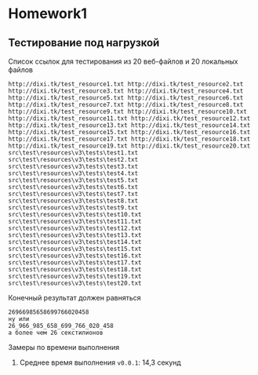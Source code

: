 # Homework1

## Тестирование под нагрузкой

Список ссылок для тестирования из 20 веб-файлов и 20 локальных файлов 

    http://dixi.tk/test_resource1.txt http://dixi.tk/test_resource2.txt http://dixi.tk/test_resource3.txt http://dixi.tk/test_resource4.txt http://dixi.tk/test_resource5.txt http://dixi.tk/test_resource6.txt http://dixi.tk/test_resource7.txt http://dixi.tk/test_resource8.txt http://dixi.tk/test_resource9.txt http://dixi.tk/test_resource10.txt http://dixi.tk/test_resource11.txt http://dixi.tk/test_resource12.txt http://dixi.tk/test_resource13.txt http://dixi.tk/test_resource14.txt http://dixi.tk/test_resource15.txt http://dixi.tk/test_resource16.txt http://dixi.tk/test_resource17.txt http://dixi.tk/test_resource18.txt http://dixi.tk/test_resource19.txt http://dixi.tk/test_resource20.txt
    src\test\resources\v3\tests\test1.txt src\test\resources\v3\tests\test2.txt src\test\resources\v3\tests\test3.txt src\test\resources\v3\tests\test4.txt src\test\resources\v3\tests\test5.txt src\test\resources\v3\tests\test6.txt src\test\resources\v3\tests\test7.txt src\test\resources\v3\tests\test8.txt src\test\resources\v3\tests\test9.txt src\test\resources\v3\tests\test10.txt src\test\resources\v3\tests\test11.txt src\test\resources\v3\tests\test12.txt src\test\resources\v3\tests\test13.txt src\test\resources\v3\tests\test14.txt src\test\resources\v3\tests\test15.txt src\test\resources\v3\tests\test16.txt src\test\resources\v3\tests\test17.txt src\test\resources\v3\tests\test18.txt src\test\resources\v3\tests\test19.txt src\test\resources\v3\tests\test20.txt

Конечный результат должен равняться

    26966985658699766020458
    ну или
    26_966_985_658_699_766_020_458
    а более чем 26 секстилионов
    
Замеры по времени выполнения

1. Среднее время выполнения `v0.0.1`: 14,3 секунд